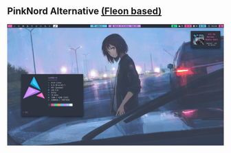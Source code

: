 ## PinkNord Alternative [(Fleon based)](https://github.com/owl4ce/dotfiles)
![alt_text](screenshot.png)
